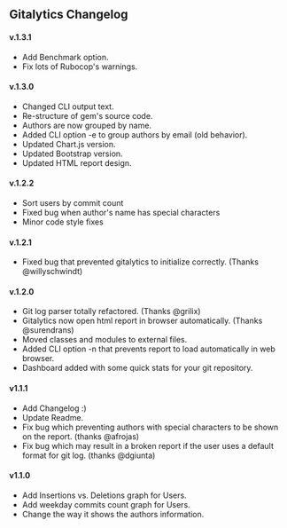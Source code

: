 ## Gitalytics Changelog

#### v.1.3.1
* Add Benchmark option.
* Fix lots of Rubocop's warnings.

#### v.1.3.0
* Changed CLI output text.
* Re-structure of gem's source code.
* Authors are now grouped by name.
* Added CLI option -e to group authors by email (old behavior).
* Updated Chart.js version.
* Updated Bootstrap version.
* Updated HTML report design.

#### v.1.2.2
* Sort users by commit count
* Fixed bug when author's name has special characters
* Minor code style fixes

#### v.1.2.1
* Fixed bug that prevented gitalytics to initialize correctly. (Thanks @willyschwindt)

#### v.1.2.0
* Git log parser totally refactored. (Thanks @grilix)
* Gitalytics now open html report in browser automatically. (Thanks @surendrans)
* Moved classes and modules to external files.
* Added CLI option -n that prevents report to load automatically in web browser.
* Dashboard added with some quick stats for your git repository.

#### v1.1.1
* Add Changelog :)
* Update Readme.
* Fix bug which preventing authors with special characters to be shown on the report. (thanks @afrojas)
* Fix bug which may result in a broken report if the user uses a default format for git log. (thanks @dgiunta)

#### v1.1.0
* Add Insertions vs. Deletions graph for Users.
* Add weekday commits count graph for Users.
* Change the way it shows the authors information.
